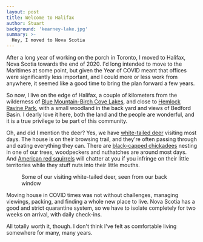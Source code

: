 ```yaml
---
layout: post
title: Welcome to Halifax
author: Stuart
background: 'kearney-lake.jpg'
summary: >-
  Hey, I moved to Nova Scotia
---
```


After a long year of working on the porch in Toronto, I moved to 
Halifax, Nova Scotia towards the end of 2020. I'd long intended to move
to the Maritimes at some point, but given the Year of COVID meant that 
offices were significantly less important, and I could more or less work from 
anywhere, it seemed like a good time to bring the plan forward a few years.

So now, I live on the edge of Halifax, a couple of kilometers from the wilderness of 
[Blue Mountain-Birch Cove Lakes](https://novascotia.ca/nse/protectedareas/wa_BlueMountainBirchCove.asp), 
and close to 
[Hemlock Ravine Park](https://www.novascotia.com/see-do/trails/hemlock-ravine-park/6119), with 
a small woodland in the back yard and views of Bedford Basin. I dearly love it here, 
both the land and the people are wonderful, and it is a true privilege to be part 
of this community.

Oh, and did I mention the deer? Yes, we have 
[white-tailed deer](https://en.wikipedia.org/wiki/White-tailed_deer) 
visiting most days. The house is on their browsing trail, and they're often passing through 
and eating everything they can. There are 
[black-capped chickadees](https://en.wikipedia.org/wiki/Black-capped_chickadee) 
nesting in one of our
trees, woodpeckers and nuthatches are around most days. And 
[American red squirrels](https://en.wikipedia.org/wiki/American_red_squirrel) 
will
chatter at you if you infringe on their little territories while they stuff nuts into their
little mouths.

<figure class="figure">
  <enhanced:img src="$lib/assets/posts/white-tailed-deer.jpg" alt="White-tailed deer"></enhanced:img>
  <figcaption>Some of our visiting white-tailed deer, seen from our back window</figcaption>
</figure>

Moving house in COVID times was not without challenges, managing viewings, packing, and 
finding a whole new place to live. Nova Scotia has a good and strict quarantine system, so
we have to isolate completely for two weeks on arrival, with daily check-ins. 

All totally worth it, though. I don't think I've felt as comfortable living somewhere for
many, many years.
